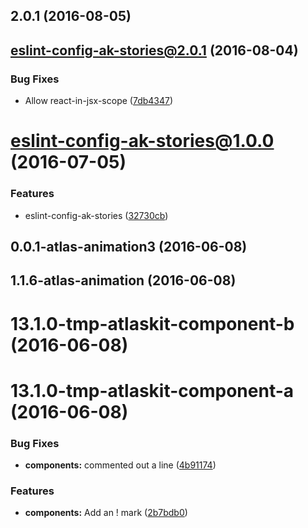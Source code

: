<a name="2.0.1"></a>
## 2.0.1 (2016-08-05)



<a name="eslint-config-ak-stories@2.0.1"></a>
## eslint-config-ak-stories@2.0.1 (2016-08-04)


### Bug Fixes

* Allow react-in-jsx-scope ([7db4347](https://bitbucket.org/atlassian/atlaskit/commits/7db4347))



<a name="eslint-config-ak-stories@1.0.0"></a>
# eslint-config-ak-stories@1.0.0 (2016-07-05)


### Features

* eslint-config-ak-stories ([32730cb](https://bitbucket.org/atlassian/atlaskit/commits/32730cb))



<a name="0.0.1-atlas-animation3"></a>
## 0.0.1-atlas-animation3 (2016-06-08)



<a name="1.1.6-atlas-animation"></a>
## 1.1.6-atlas-animation (2016-06-08)



<a name="13.1.0-tmp-atlaskit-component-b"></a>
# 13.1.0-tmp-atlaskit-component-b (2016-06-08)



<a name="13.1.0-tmp-atlaskit-component-a"></a>
# 13.1.0-tmp-atlaskit-component-a (2016-06-08)


### Bug Fixes

* **components:** commented out a line ([4b91174](https://bitbucket.org/atlassian/atlaskit/commits/4b91174))


### Features

* **components:** Add an ! mark ([2b7bdb0](https://bitbucket.org/atlassian/atlaskit/commits/2b7bdb0))



